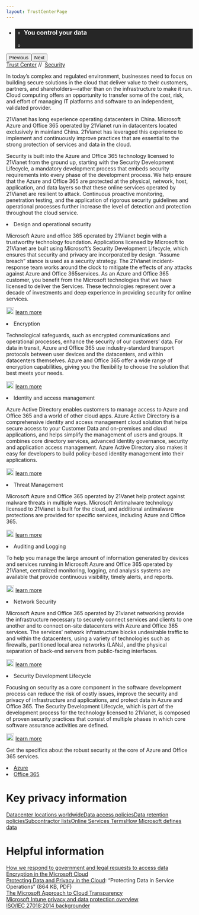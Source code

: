 ```yaml
---
layout: TrustCenterPage
---
```

<div class="row-fluid">
   <div class="span">
      <div>
         <div id="HeroWrapper" data-cols="1" data-view1="1" data-view2="1" data-view3="1" data-view4="1" class="row-fluid wider hero grid-container">
            <div class="span bp0-col-1-1 bp1-col-1-1 bp2-col-1-1 bp3-col-1-1">
               <div bi:type="slideshow" class="slideshow slideshow-hero hero" xmlns:bi="urn:schemas-microsoft-com:mscom:bi">
                  <ul bi:type="list" class="slides">
                     <li id="slide-1" bi:index="0" selectBi="">
                        <div class="heroitem light-foreground" bi:type="heroitem">
                           <div class="media" bi:parenttitle="t1">
                              <a href="" bi:track="False" bi:titleflag="t1" bi:index="0">
                                 <div data-picture="" data-alt="You are in control of your data" data-disable-swap-below="">
                                    <div data-src="https://c.s-microsoft.com/en-us/CMSImages/MS_TrustCenter_Privacy_Header.jpg?version=dc9c5b9b-c334-7922-892a-15c2cd65053d"></div>
                                    <noscript></noscript>
                                 </div>
                              </a>
                           </div>
                           <div class="text" bi:type="cta">
                              <div class="text-container">
                                 <div class="box" style="background: rgba(0,0,0,.85); color: #FFFFFF;">
                                    <ul bi:type="list" class="headerCaption subpageHeaderCaption">
                                       <li class="box-title">
                                          <h3 class="box-title" bi:type="title" bi:title="t1" style="color: #FFFFFF;">You control your data</h3>
                                       </li>
                                       <li class="box-actions box-description"><a target="_self" class="mscom-link" href=""></a></li>
                                    </ul>
                                 </div>
                              </div>
                           </div>
                        </div>
                     </li>
                  </ul>
                  <div class="navigation international" bi:track="false">
                     <div class="grid-container settop" data-title-text="Go To Slide "></div>
                  </div>
                  <div class="prev-next" bi:track="false"><button class="prev"><span class="icon-left" aria-hidden="true"></span><span class="screen-reader-text">Previous</span></button><button class="next"><span class="icon-right" aria-hidden="true"></span><span class="screen-reader-text">Next</span></button></div>
                  <div id="play-pause" class="play-pause" style="display:none">
                     <div class="pause"><button id="pauseButton" class="pause_button"><span class="icon-pause" aria-hidden="true"></span><span class="screen-reader-text">Pause</span></button></div>
                     <div class="play"><button id="playButton" class="play_button"><span class="icon-play" aria-hidden="true"></span><span class="screen-reader-text">Play</span></button></div>
                  </div>
               </div>
            </div>
         </div>
         <div id="BreadcrumbWrapper" data-cols="1" data-view1="1" data-view2="1" data-view3="1" data-view4="1" class="row-fluid grid-container mscom-grid-container breadcrumbs">
            <div class="span bp0-col-1-1 bp1-col-1-1 bp2-col-1-1 bp3-col-1-1"><a target="_self" class="mscom-link" href="https://www.microsoft.com/en-us/TrustCenter/default.aspx">Trust Center</a> // 
               <a target="_self" class="mscom-link" href="https://www.microsoft.com/en-us/TrustCenter/Privacy/default.aspx">Security</a>
            </div>
         </div>
         <div id="ContentWrapper" data-cols="2" data-view1="1" data-view2="2" data-view3="2" data-view4="2" class="row-fluid subpageBody">
            <div class="span bp0-col-1-1 bp2-col-2-1 bp3-col-2-1 bp1-col-2-2">
               <p>In today’s complex and regulated environment, businesses need to focus on building secure solutions in the cloud that deliver value to their customers, partners, and shareholders—rather than on the infrastructure to make it run. Cloud computing offers an opportunity to transfer some of the cost, risk, and effort of managing IT platforms and software to an independent, validated provider.
               </p>
               <p>21Vianet has long experience operating datacenters in China. Microsoft Azure and Office 365 operated by 21Vianet run in datacenters located exclusively in mainland China. 21Vianet has leveraged this experience to implement and continuously improve practices that are essential to the strong protection of services and data in the cloud.
               </p>
               <p>Security is built into the Azure and Office 365 technology licensed to 21Vianet from the ground up, starting with the Security Development Lifecycle, a mandatory development process that embeds security requirements into every phase of the development process. We help ensure that the Azure and Office 365 are protected at the physical, network, host, application, and data layers so that these online services operated by 21Vianet are resilient to attack. Continuous proactive monitoring, penetration testing, and the application of rigorous security guidelines and operational processes further increase the level of detection and protection throughout the cloud service. 
               </p>
                     <li>
                         Design and operational security
                     </li>
                     <p>Microsoft Azure and office 365 operated by 21Vianet begin with a trustworthy technology foundation. Applications licensed by Microsoft to 21Vianet are built using Microsoft’s Security Development Lifecycle, which ensures that security and privacy are incorporated by design. “Assume breach” stance is used as a security strategy. The 21Vianet incident-response team works around the clock to mitigate the effects of any attacks against Azure and Office 365services. As an Azure and Office 365 customer, you benefit from the Microsoft technologies that we have licensed to deliver the Services. These technologies represent over a decade of investments and deep experience in providing security for online services. 
                     </p>
                     <p class="withArrow"><img src="https://c.s-microsoft.com/en-us/CMSImages/Arrow-nobg.png?version=4af37876-de78-d419-6f89-7890a74d4158" class="mscom-image" alt="Arrow | Navigate To How we respond to gov't requests" width="21" height="19" />
                        <a target="_self" class="mscom-link" href="https://www.microsoft.com/en-us/TrustCenter/Privacy/You-own-your-data#subcontractors">learn more </a>
                        <li>
                           Encryption
                        </li>
                        <p>Technological safeguards, such as encrypted communications and operational processes, enhance the security of our customers’ data. For data in transit, Azure and Office 365 use industry-standard transport protocols between user devices and the datacenters, and within datacenters themselves. Azure and Office 365 offer a wide range of encryption capabilities, giving you the flexibility to choose the solution that best meets your needs.
                        </p>
                        <p class="withArrow"><img src="https://c.s-microsoft.com/en-us/CMSImages/Arrow-nobg.png?version=4af37876-de78-d419-6f89-7890a74d4158" class="mscom-image" alt="Arrow | Navigate To How we respond to gov't requests" width="21" height="19" />
                        <a target="_self" class="mscom-link" href="https://www.microsoft.com/en-us/TrustCenter/Privacy/You-own-your-data#subcontractors">learn more </a>
                        <li>
                           Identity and access management
                        </li>
                        <p>Azure Active Directory enables customers to manage access to Azure and Office 365 and a world of other cloud apps. Azure Active Directory is a comprehensive identity and access management cloud solution that helps secure access to your Customer Data and on-premises and cloud applications, and helps simplify the management of users and groups. It combines core directory services, advanced identity governance, security and application access management.  Azure Active Directory also makes it easy for developers to build policy-based identity management into their applications.
                         </p>
                         <p class="withArrow"><img src="https://c.s-microsoft.com/en-us/CMSImages/Arrow-nobg.png?version=4af37876-de78-d419-6f89-7890a74d4158" class="mscom-image" alt="Arrow | Navigate To How we respond to gov't requests" width="21" height="19" />
                        <a target="_self" class="mscom-link" href="https://www.microsoft.com/en-us/TrustCenter/Privacy/You-own-your-data#subcontractors">learn more </a>
                         <li>
                            Threat Management
                         </li>
                         <p>Microsoft Azure and Office 365 operated by 21Vanet help protect against malware threats in multiple ways. Microsoft Antimalware technology licensed to 21Vianet is built for the cloud, and additional antimalware protections are provided for specific services, including Azure and Office 365.
                         </p>
                          <p class="withArrow"><img src="https://c.s-microsoft.com/en-us/CMSImages/Arrow-nobg.png?version=4af37876-de78-d419-6f89-7890a74d4158" class="mscom-image" alt="Arrow | Navigate To How we respond to gov't requests" width="21" height="19" />
                        <a target="_self" class="mscom-link" href="https://www.microsoft.com/en-us/TrustCenter/Privacy/You-own-your-data#subcontractors">learn more </a>
                         <li>
                             Auditing and Logging
                         </li>
                         <p>To help you manage the large amount of information generated by devices and services running in Microsoft Azure and Office 365 operated by 21Vianet, centralized monitoring, logging, and analysis systems are available that provide continuous visibility, timely alerts, and reports.
                          </p>
                          <p class="withArrow"><img src="https://c.s-microsoft.com/en-us/CMSImages/Arrow-nobg.png?version=4af37876-de78-d419-6f89-7890a74d4158" class="mscom-image" alt="Arrow | Navigate To How we respond to gov't requests" width="21" height="19" />
                        <a target="_self" class="mscom-link" href="https://www.microsoft.com/en-us/TrustCenter/Privacy/You-own-your-data#subcontractors">learn more </a>
                          <li>
                              Network Security
                          </li>
                          <p>Microsoft Azure and Office 365 operated by 21vianet networking provide the infrastructure necessary to securely connect services and clients to one another and to connect on-site datacenters with Azure and Office 365 services. The services’ network infrastructure blocks undesirable traffic to and within the datacenters, using a variety of technologies such as firewalls, partitioned local area networks (LANs), and the physical separation of back-end servers from public-facing interfaces.
                          </p>
                          <p class="withArrow"><img src="https://c.s-microsoft.com/en-us/CMSImages/Arrow-nobg.png?version=4af37876-de78-d419-6f89-7890a74d4158" class="mscom-image" alt="Arrow | Navigate To How we respond to gov't requests" width="21" height="19" />
                        <a target="_self" class="mscom-link" href="https://www.microsoft.com/en-us/TrustCenter/Privacy/You-own-your-data#subcontractors">learn more </a>
                          <li>
                              Security Development Lifecycle
                          </li>
                           <p>Focusing on security as a core component in the software development process can reduce the risk of costly issues, improve the security and privacy of infrastructure and applications, and protect data in Azure and Office 365. The Security Development Lifecycle, which is part of the development process for the technology licensed to 21Vianet, is composed of proven security practices that consist of multiple phases in which core software assurance activities are defined.
                           </p>
                           <p class="withArrow"><img src="https://c.s-microsoft.com/en-us/CMSImages/Arrow-nobg.png?version=4af37876-de78-d419-6f89-7890a74d4158" class="mscom-image" alt="Arrow | Navigate To How we respond to gov't requests" width="21" height="19" />
                        <a target="_self" class="mscom-link" href="https://www.microsoft.com/en-us/TrustCenter/Privacy/You-own-your-data#subcontractors">learn more </a>
                           <p> Get the specifics about the robust security at the core of Azure and Office 365 services.
                           </p>
                        <li><a target="_blank" class="mscom-link" href="http://o365datacentermap.azurewebsites.net/">Azure</a></li>
                        <li><a target="_blank" class="mscom-link" href="http://o365datacentermap.azurewebsites.net/">Office 365</a></li>
                     </p>
                  </div>
               </div>
            </div>
            <div class="span bp0-col-1-1 bp2-col-2-1 bp3-col-2-1 bp1-col-2-2 bp0-clear bp1-clear">
               <div data-cols="1" data-view1="1" data-view2="1" data-view3="1" data-view4="1" class="row-fluid" id="key_privacy_info">
                  <div class="span bp0-col-1-1 bp1-col-1-1 bp2-col-1-1 bp3-col-1-1">
                     <h1>Key privacy information</h1>
                     <label><a target="_self" class="mscom-link" href="#_You_know_where">Datacenter locations worldwide</a></label><label><a target="_self" class="mscom-link" href="#_You_control_access">Data access policies</a></label><label><a target="_self" class="mscom-link" href="#_You_control_your">Data retention policies</a></label><label><a target="_self" class="mscom-link" href="https://www.microsoft.com/en-us/TrustCenter/Privacy/You-own-your-data#subcontractors">Subcontractor lists</a></label><label><a target="_blank" class="mscom-link" href="http://www.microsoftvolumelicensing.com/DocumentSearch.aspx?Mode=3&amp;DocumentTypeId=31">Online Services Terms</a></label><label><a target="_self" class="mscom-link" href="https://www.microsoft.com/en-us/TrustCenter/Privacy/You-own-your-data#How_MS_Defines">How Microsoft defines data</a></label>
                  </div>
               </div>
               <div id="SideBarWrapper" data-cols="1" data-view1="1" data-view2="1" data-view3="1" data-view4="1" class="row-fluid">
                  <div id="HelpfulInformation" class="span bp0-col-1-1 bp1-col-1-1 bp2-col-1-1 bp3-col-1-1">
                     <h1>Helpful information</h1>
                     <label><a target="_self" class="mscom-link" href="https://www.microsoft.com/en-us/TrustCenter/Privacy/Responding-to-govt-agency-requests-for-customer-data">How we respond to government and legal requests to access data</a></label><br /><label><a target="_self" class="mscom-link" href="https://www.microsoft.com/en-us/TrustCenter/Security/Encryption">Encryption in the Microsoft Cloud</a></label><br /><label class="withTail"><a target="_blank" class="mscom-link" href="http://download.microsoft.com/download/2/0/A/20A1529E-65CB-4266-8651-1B57B0E42DAA/Protecting-Data-and-Privacy-in-the-Cloud.pdf">Protecting Data and Privacy in the Cloud</a><span class="Tail">: “Protecting Data in Service Operations” (864 KB, PDF)</span></label><br /><label><a target="_blank" class="mscom-link" href="http://aka.ms/msftcloudtransp">The Microsoft Approach to Cloud Transparency</a></label><br /><label><a target="_blank" class="mscom-link" href="http://download.microsoft.com/download/C/A/B/CAB1F9BF-1C3F-41DB-8994-5B0EA35DD846/Intune_Privacy_and_Data_Protection_Overview.pdf">Microsoft Intune privacy and data protection overview</a></label><br /><label><a target="_self" class="mscom-link" href="https://www.microsoft.com/en-us/TrustCenter/Compliance/ISO-IEC-27018">ISO/IEC 27018:2014 backgrounder</a></label>
                  </div>
               </div>
            </div>
         </div>
      </div>
   </div>
</div>
<div class="row-fluid" data-view4="1" data-view3="1" data-view2="1" data-view1="1" data-cols="1">
   <div class="span bp0-col-1-1 bp1-col-1-1 bp2-col-1-1 bp3-col-1-1"></div>
</div>

